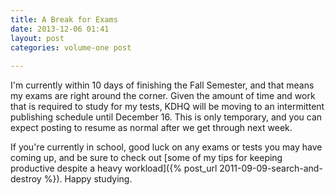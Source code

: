 ```yaml
---
title: A Break for Exams
date: 2013-12-06 01:41
layout: post
categories: volume-one post
  
---
```



I'm currently within 10 days of finishing the Fall Semester, and that means my exams are right around the corner. Given the amount of time and work that is required to study for my tests, KDHQ will be moving to an intermittent publishing schedule until December 16. This is only temporary, and you can expect posting to resume as normal after we get through next week.

If you're currently in school, good luck on any exams or tests you may have coming up, and be sure to check out [some of my tips for keeping productive despite a heavy workload]({% post_url 2011-09-09-search-and-destroy %}). Happy studying.
